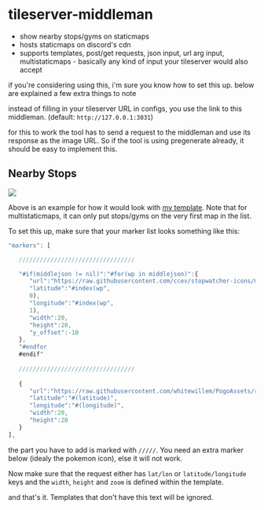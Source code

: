 # tileserver-middleman

- show nearby stops/gyms on staticmaps
- hosts staticmaps on discord's cdn
- supports templates, post/get requests, json input, url arg input, multistaticmaps - basically any kind of input your tileserver would also accept
 
if you're considering using this, i'm sure you know how to set this up. below are explained a few extra things to note

instead of filling in your tileserver URL in configs, you use the link to this middleman. (default: `http://127.0.0.1:3031`)

for this to work the tool has to send a request to the middleman and use its response as the image URL. So if the tool is using pregenerate already, it should be easy to implement this.

## Nearby Stops

![](https://media.discordapp.net/attachments/546982390413787136/821835625979183174/unknown.png)

Above is an example for how it would look with [my template](https://gist.github.com/ccev/47b6de2a2f4578a06d14058f323ba0ba). Note that for multistaticmaps, it can only put stops/gyms on the very first map in the list.

To set this up, make sure that your marker list looks something like this:

```js
"markers": [

   /////////////////////////////////

   "#if(middlejson != nil)":"#for(wp in middlejson)":{
      "url":"https://raw.githubusercontent.com/ccev/stopwatcher-icons/master/tileserver-2/#index(wp, 2).png",
      "latitude":"#index(wp",
      0),
      "longitude":"#index(wp",
      1),
      "width":20,
      "height":20,
      "y_offset":-10
   },
   "#endfor
   #endif"
   
   /////////////////////////////////
   
   {
      "url":"https://raw.githubusercontent.com/whitewillem/PogoAssets/resized/icons_large/pokemon_icon_#pad(pokemon_id, 3)_#if(form > 0):#(form)#else:00#endif.png",
      "latitude":"#(latitude)",
      "longitude":"#(longitude)",
      "width":20,
      "height":20
   }
],
```

the part you have to add is marked with `/////`. You need an extra marker below (idealy the pokemon icon), else it will not work.

Now make sure that the request either has `lat/lon` or `latitude/longitude` keys and the `width`, `height` and `zoom` is defined within the template.

and that's it. Templates that don't have this text will be ignored.

